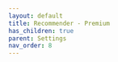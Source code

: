 ```yaml
---
layout: default
title: Recommender - Premium
has_children: true
parent: Settings
nav_order: 8
---
```

